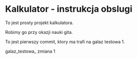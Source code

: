 # Kalkulator - instrukcja obslugi

To jest prosty projekt kalkulatora.

Robimy go przy okazji nauki gita.

To jest pierwszy commit, ktory ma trafi na galaz testowa 1.

galaz_testowa_ zmiana 1
